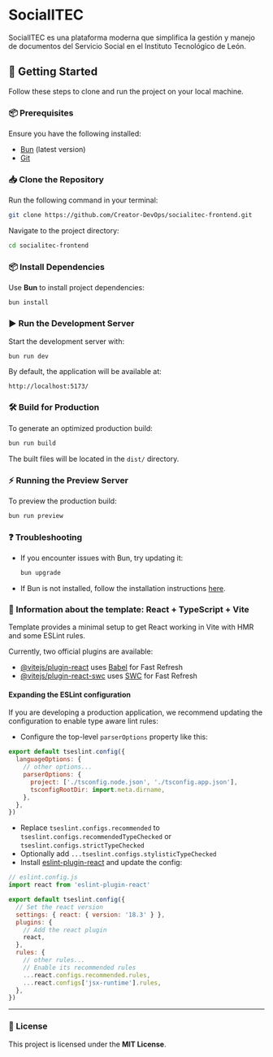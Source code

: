 # SocialITEC

SocialITEC es una plataforma moderna que simplifica la gestión y manejo de documentos del Servicio Social en el Instituto Tecnológico de León.

## 🚀 Getting Started

Follow these steps to clone and run the project on your local machine.

### 📦 Prerequisites

Ensure you have the following installed:

- [Bun](https://bun.sh/) (latest version)
- [Git](https://git-scm.com/)

### 📥 Clone the Repository

Run the following command in your terminal:

```bash
git clone https://github.com/Creator-DevOps/socialitec-frontend.git
```

Navigate to the project directory:

```bash
cd socialitec-frontend
```

### 📦 Install Dependencies

Use **Bun** to install project dependencies:

```bash
bun install
```

### ▶️ Run the Development Server

Start the development server with:

```bash
bun run dev
```

By default, the application will be available at:

```
http://localhost:5173/
```

### 🛠️ Build for Production

To generate an optimized production build:

```bash
bun run build
```

The built files will be located in the `dist/` directory.

### ⚡ Running the Preview Server

To preview the production build:

```bash
bun run preview
```

### ❓ Troubleshooting

- If you encounter issues with Bun, try updating it:

  ```bash
  bun upgrade
  ```

- If Bun is not installed, follow the installation instructions [here](https://bun.sh/docs/installation).


### 🔧 Information about the template: React + TypeScript + Vite

Template provides a minimal setup to get React working in Vite with HMR and some ESLint rules.

Currently, two official plugins are available:

- [@vitejs/plugin-react](https://github.com/vitejs/vite-plugin-react/blob/main/packages/plugin-react/README.md) uses [Babel](https://babeljs.io/) for Fast Refresh
- [@vitejs/plugin-react-swc](https://github.com/vitejs/vite-plugin-react-swc) uses [SWC](https://swc.rs/) for Fast Refresh

#### Expanding the ESLint configuration

If you are developing a production application, we recommend updating the configuration to enable type aware lint rules:

- Configure the top-level `parserOptions` property like this:

```js
export default tseslint.config({
  languageOptions: {
    // other options...
    parserOptions: {
      project: ['./tsconfig.node.json', './tsconfig.app.json'],
      tsconfigRootDir: import.meta.dirname,
    },
  },
})
```

- Replace `tseslint.configs.recommended` to `tseslint.configs.recommendedTypeChecked` or `tseslint.configs.strictTypeChecked`
- Optionally add `...tseslint.configs.stylisticTypeChecked`
- Install [eslint-plugin-react](https://github.com/jsx-eslint/eslint-plugin-react) and update the config:

```js
// eslint.config.js
import react from 'eslint-plugin-react'

export default tseslint.config({
  // Set the react version
  settings: { react: { version: '18.3' } },
  plugins: {
    // Add the react plugin
    react,
  },
  rules: {
    // other rules...
    // Enable its recommended rules
    ...react.configs.recommended.rules,
    ...react.configs['jsx-runtime'].rules,
  },
})
```

---

### 📜 License

This project is licensed under the **MIT License**.
